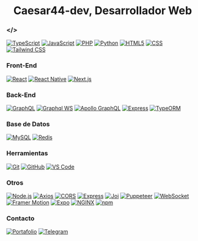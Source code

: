 <h1 align="center">Caesar44-dev, Desarrollador Web</h1>

### </>
[![TypeScript](https://img.shields.io/badge/TypeScript-000000?style=for-the-badge&logo=typescript&logoColor=white)](#)
[![JavaScript](https://img.shields.io/badge/JavaScript-000000?style=for-the-badge&logo=javascript&logoColor=white)](#)
[![PHP](https://img.shields.io/badge/PHP-000000?style=for-the-badge&logo=php&logoColor=white)](#)
[![Python](https://img.shields.io/badge/Python-000000?style=for-the-badge&logo=python&logoColor=white)](#)
[![HTML5](https://img.shields.io/badge/HTML5-000000?style=for-the-badge&logo=html5&logoColor=white)](#)
[![CSS](https://img.shields.io/badge/CSS-000000?style=for-the-badge&logo=css3&logoColor=white)](#)
[![Tailwind CSS](https://img.shields.io/badge/Tailwind%20CSS-000000?style=for-the-badge&logo=tailwindcss&logoColor=white)](#)

### Front-End
[![React](https://img.shields.io/badge/React-000000?style=for-the-badge&logo=react&logoColor=white)](#)
[![React Native](https://img.shields.io/badge/React%20Native-000000?style=for-the-badge&logo=react&logoColor=white)](#)
[![Next.js](https://img.shields.io/badge/Next.js-000000?style=for-the-badge&logo=nextdotjs&logoColor=white)](#)

### Back-End
[![GraphQL](https://img.shields.io/badge/GraphQL-000000?style=for-the-badge&logo=graphql&logoColor=white)](#)
[![Graphql WS](https://img.shields.io/badge/graphql--ws-000000?style=for-the-badge&logo=graphql&logoColor=white)](#)
[![Apollo GraphQL](https://img.shields.io/badge/Apollo%20GraphQL-000000?style=for-the-badge&logo=apollographql&logoColor=white)](#)
[![Express](https://img.shields.io/badge/Express-000000?style=for-the-badge&logo=express&logoColor=white)](#)
[![TypeORM](https://img.shields.io/badge/TypeORM-000000?style=for-the-badge&logoColor=white)](#)

### Base de Datos
[![MySQL](https://img.shields.io/badge/MySQL-000000?style=for-the-badge&logo=mysql&logoColor=white)](#)
[![Redis](https://img.shields.io/badge/Redis-000000?style=for-the-badge&logo=redis&logoColor=white)](#)

### Herramientas
[![Git](https://img.shields.io/badge/Git-000000?style=for-the-badge&logo=git&logoColor=white)](#)
[![GitHub](https://img.shields.io/badge/GitHub-000000?style=for-the-badge&logo=github&logoColor=white)](#)
[![VS Code](https://img.shields.io/badge/VS%20Code-000000?style=for-the-badge&logo=visualstudiocode&logoColor=white)](#)

### Otros
[![Node.js](https://img.shields.io/badge/Node.js-000000?style=for-the-badge&logo=node.js&logoColor=white)](#)
[![Axios](https://img.shields.io/badge/Axios-000000?style=for-the-badge&logo=axios&logoColor=white)](#)
[![CORS](https://img.shields.io/badge/CORS-000000?style=for-the-badge&logoColor=white)](#)
[![Express](https://img.shields.io/badge/Express-000000?style=for-the-badge&logo=express&logoColor=white)](#)
[![Joi](https://img.shields.io/badge/Joi-000000?style=for-the-badge&logoColor=white)](#)
[![Puppeteer](https://img.shields.io/badge/Puppeteer-000000?style=for-the-badge&logo=puppeteer&logoColor=white)](#)
[![WebSocket](https://img.shields.io/badge/WebSocket-000000?style=for-the-badge&logo=websocket&logoColor=white)](#)
[![Framer Motion](https://img.shields.io/badge/Framer%20Motion-000000?style=for-the-badge&logo=framer&logoColor=white)](#)
[![Expo](https://img.shields.io/badge/Expo-000000?style=for-the-badge&logo=expo&logoColor=white)](#)
[![NGINX](https://img.shields.io/badge/NGINX-000000?style=for-the-badge&logo=nginx&logoColor=white)](#)
[![npm](https://img.shields.io/badge/npm-000000?style=for-the-badge&logo=npm&logoColor=white)](#)

### Contacto
[![Portafolio](https://img.shields.io/badge/Portafolio-000000?style=for-the-badge&logo=internet-explorer&logoColor=white)](#)
[![Telegram](https://img.shields.io/badge/Telegram-000000?style=for-the-badge&logo=telegram&logoColor=white)](https://t.me/Caesar_ll)
